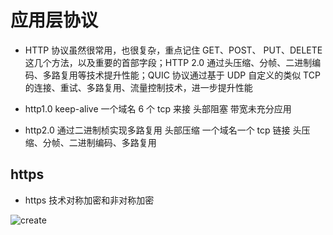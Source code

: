 # 应用层协议

- HTTP 协议虽然很常用，也很复杂，重点记住 GET、POST、 PUT、DELETE 这几个方法，以及重要的首部字段；HTTP 2.0 通过头压缩、分帧、二进制编码、多路复用等技术提升性能；QUIC 协议通过基于 UDP 自定义的类似 TCP 的连接、重试、多路复用、流量控制技术，进一步提升性能

* http1.0 keep-alive 一个域名 6 个 tcp 来接 头部阻塞 带宽未充分应用

* http2.0 通过二进制桢实现多路复用 头部压缩 一个域名一个 tcp 链接 头压缩、分帧、二进制编码、多路复用

## https

- https 技术对称加密和非对称加密

![create](/Occam-s-Razor.github.io/https.jpg)
